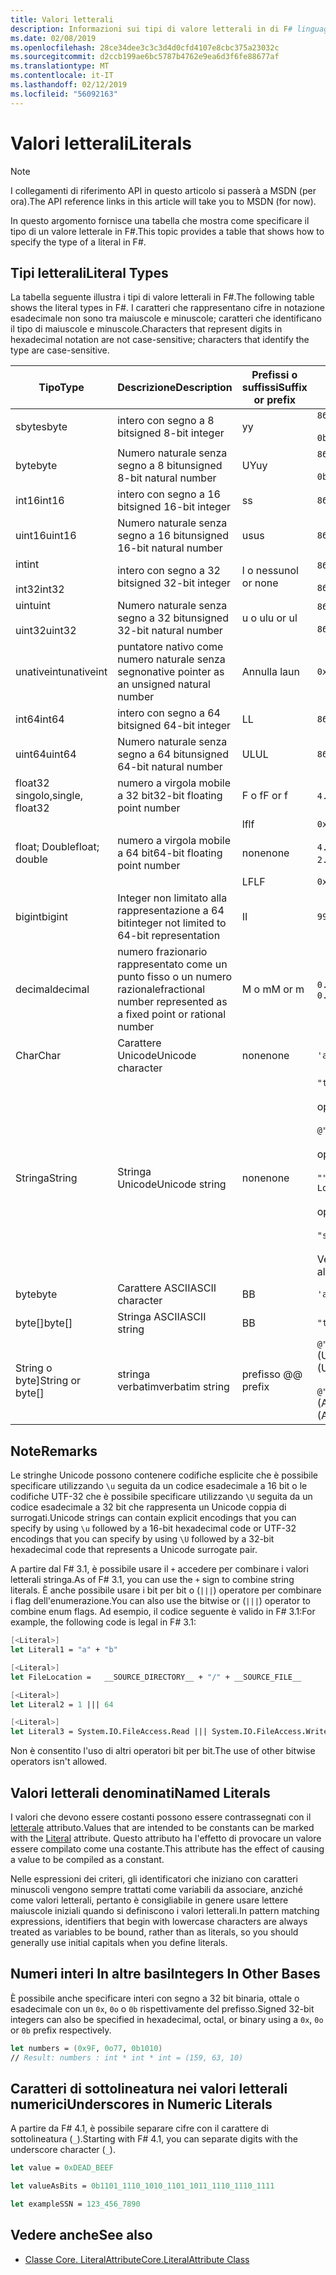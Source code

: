 ```yaml
---
title: Valori letterali
description: Informazioni sui tipi di valore letterali in di F# linguaggio di programmazione.
ms.date: 02/08/2019
ms.openlocfilehash: 28ce34dee3c3c3d4d0cfd4107e8cbc375a23032c
ms.sourcegitcommit: d2ccb199ae6bc5787b4762e9ea6d3f6fe88677af
ms.translationtype: MT
ms.contentlocale: it-IT
ms.lasthandoff: 02/12/2019
ms.locfileid: "56092163"
---
```

# <a name="literals"></a><span data-ttu-id="3c5bb-103">Valori letterali</span><span class="sxs-lookup"><span data-stu-id="3c5bb-103">Literals</span></span>

> [!NOTE]
> <span data-ttu-id="3c5bb-104">I collegamenti di riferimento API in questo articolo si passerà a MSDN (per ora).</span><span class="sxs-lookup"><span data-stu-id="3c5bb-104">The API reference links in this article will take you to MSDN (for now).</span></span>

<span data-ttu-id="3c5bb-105">In questo argomento fornisce una tabella che mostra come specificare il tipo di un valore letterale in F#.</span><span class="sxs-lookup"><span data-stu-id="3c5bb-105">This topic provides a table that shows how to specify the type of a literal in F#.</span></span>

## <a name="literal-types"></a><span data-ttu-id="3c5bb-106">Tipi letterali</span><span class="sxs-lookup"><span data-stu-id="3c5bb-106">Literal Types</span></span>

<span data-ttu-id="3c5bb-107">La tabella seguente illustra i tipi di valore letterali in F#.</span><span class="sxs-lookup"><span data-stu-id="3c5bb-107">The following table shows the literal types in F#.</span></span> <span data-ttu-id="3c5bb-108">I caratteri che rappresentano cifre in notazione esadecimale non sono tra maiuscole e minuscole; caratteri che identificano il tipo di maiuscole e minuscole.</span><span class="sxs-lookup"><span data-stu-id="3c5bb-108">Characters that represent digits in hexadecimal notation are not case-sensitive; characters that identify the type are case-sensitive.</span></span>

|<span data-ttu-id="3c5bb-109">Tipo</span><span class="sxs-lookup"><span data-stu-id="3c5bb-109">Type</span></span>|<span data-ttu-id="3c5bb-110">Descrizione</span><span class="sxs-lookup"><span data-stu-id="3c5bb-110">Description</span></span>|<span data-ttu-id="3c5bb-111">Prefissi o suffissi</span><span class="sxs-lookup"><span data-stu-id="3c5bb-111">Suffix or prefix</span></span>|<span data-ttu-id="3c5bb-112">Esempi</span><span class="sxs-lookup"><span data-stu-id="3c5bb-112">Examples</span></span>|
|----|-----------|----------------|--------|
|<span data-ttu-id="3c5bb-113">sbyte</span><span class="sxs-lookup"><span data-stu-id="3c5bb-113">sbyte</span></span>|<span data-ttu-id="3c5bb-114">intero con segno a 8 bit</span><span class="sxs-lookup"><span data-stu-id="3c5bb-114">signed 8-bit integer</span></span>|<span data-ttu-id="3c5bb-115">y</span><span class="sxs-lookup"><span data-stu-id="3c5bb-115">y</span></span>|`86y`<br /><br />`0b00000101y`|
|<span data-ttu-id="3c5bb-116">byte</span><span class="sxs-lookup"><span data-stu-id="3c5bb-116">byte</span></span>|<span data-ttu-id="3c5bb-117">Numero naturale senza segno a 8 bit</span><span class="sxs-lookup"><span data-stu-id="3c5bb-117">unsigned 8-bit natural number</span></span>|<span data-ttu-id="3c5bb-118">UY</span><span class="sxs-lookup"><span data-stu-id="3c5bb-118">uy</span></span>|`86uy`<br /><br />`0b00000101uy`|
|<span data-ttu-id="3c5bb-119">int16</span><span class="sxs-lookup"><span data-stu-id="3c5bb-119">int16</span></span>|<span data-ttu-id="3c5bb-120">intero con segno a 16 bit</span><span class="sxs-lookup"><span data-stu-id="3c5bb-120">signed 16-bit integer</span></span>|<span data-ttu-id="3c5bb-121">s</span><span class="sxs-lookup"><span data-stu-id="3c5bb-121">s</span></span>|`86s`|
|<span data-ttu-id="3c5bb-122">uint16</span><span class="sxs-lookup"><span data-stu-id="3c5bb-122">uint16</span></span>|<span data-ttu-id="3c5bb-123">Numero naturale senza segno a 16 bit</span><span class="sxs-lookup"><span data-stu-id="3c5bb-123">unsigned 16-bit natural number</span></span>|<span data-ttu-id="3c5bb-124">us</span><span class="sxs-lookup"><span data-stu-id="3c5bb-124">us</span></span>|`86us`|
|<span data-ttu-id="3c5bb-125">int</span><span class="sxs-lookup"><span data-stu-id="3c5bb-125">int</span></span><br /><br /><span data-ttu-id="3c5bb-126">int32</span><span class="sxs-lookup"><span data-stu-id="3c5bb-126">int32</span></span>|<span data-ttu-id="3c5bb-127">intero con segno a 32 bit</span><span class="sxs-lookup"><span data-stu-id="3c5bb-127">signed 32-bit integer</span></span>|<span data-ttu-id="3c5bb-128">l o nessuno</span><span class="sxs-lookup"><span data-stu-id="3c5bb-128">l or none</span></span>|`86`<br /><br />`86l`|
|<span data-ttu-id="3c5bb-129">uint</span><span class="sxs-lookup"><span data-stu-id="3c5bb-129">uint</span></span><br /><br /><span data-ttu-id="3c5bb-130">uint32</span><span class="sxs-lookup"><span data-stu-id="3c5bb-130">uint32</span></span>|<span data-ttu-id="3c5bb-131">Numero naturale senza segno a 32 bit</span><span class="sxs-lookup"><span data-stu-id="3c5bb-131">unsigned 32-bit natural number</span></span>|<span data-ttu-id="3c5bb-132">u o ul</span><span class="sxs-lookup"><span data-stu-id="3c5bb-132">u or ul</span></span>|`86u`<br /><br />`86ul`|
|<span data-ttu-id="3c5bb-133">unativeint</span><span class="sxs-lookup"><span data-stu-id="3c5bb-133">unativeint</span></span>|<span data-ttu-id="3c5bb-134">puntatore nativo come numero naturale senza segno</span><span class="sxs-lookup"><span data-stu-id="3c5bb-134">native pointer as an unsigned natural number</span></span>|<span data-ttu-id="3c5bb-135">Annulla la</span><span class="sxs-lookup"><span data-stu-id="3c5bb-135">un</span></span>|`0x00002D3Fun`|
|<span data-ttu-id="3c5bb-136">int64</span><span class="sxs-lookup"><span data-stu-id="3c5bb-136">int64</span></span>|<span data-ttu-id="3c5bb-137">intero con segno a 64 bit</span><span class="sxs-lookup"><span data-stu-id="3c5bb-137">signed 64-bit integer</span></span>|<span data-ttu-id="3c5bb-138">L</span><span class="sxs-lookup"><span data-stu-id="3c5bb-138">L</span></span>|`86L`|
|<span data-ttu-id="3c5bb-139">uint64</span><span class="sxs-lookup"><span data-stu-id="3c5bb-139">uint64</span></span>|<span data-ttu-id="3c5bb-140">Numero naturale senza segno a 64 bit</span><span class="sxs-lookup"><span data-stu-id="3c5bb-140">unsigned 64-bit natural number</span></span>|<span data-ttu-id="3c5bb-141">UL</span><span class="sxs-lookup"><span data-stu-id="3c5bb-141">UL</span></span>|`86UL`|
|<span data-ttu-id="3c5bb-142">float32 singolo,</span><span class="sxs-lookup"><span data-stu-id="3c5bb-142">single, float32</span></span>|<span data-ttu-id="3c5bb-143">numero a virgola mobile a 32 bit</span><span class="sxs-lookup"><span data-stu-id="3c5bb-143">32-bit floating point number</span></span>|<span data-ttu-id="3c5bb-144">F o f</span><span class="sxs-lookup"><span data-stu-id="3c5bb-144">F or f</span></span>|<span data-ttu-id="3c5bb-145">`4.14F` o `4.14f`</span><span class="sxs-lookup"><span data-stu-id="3c5bb-145">`4.14F` or `4.14f`</span></span>|
|||<span data-ttu-id="3c5bb-146">lf</span><span class="sxs-lookup"><span data-stu-id="3c5bb-146">lf</span></span>|`0x00000000lf`|
|<span data-ttu-id="3c5bb-147">float; Double</span><span class="sxs-lookup"><span data-stu-id="3c5bb-147">float; double</span></span>|<span data-ttu-id="3c5bb-148">numero a virgola mobile a 64 bit</span><span class="sxs-lookup"><span data-stu-id="3c5bb-148">64-bit floating point number</span></span>|<span data-ttu-id="3c5bb-149">none</span><span class="sxs-lookup"><span data-stu-id="3c5bb-149">none</span></span>|<span data-ttu-id="3c5bb-150">`4.14` o `2.3E+32` o `2.3e+32`</span><span class="sxs-lookup"><span data-stu-id="3c5bb-150">`4.14` or `2.3E+32` or `2.3e+32`</span></span>|
|||<span data-ttu-id="3c5bb-151">LF</span><span class="sxs-lookup"><span data-stu-id="3c5bb-151">LF</span></span>|`0x0000000000000000LF`|
|<span data-ttu-id="3c5bb-152">bigint</span><span class="sxs-lookup"><span data-stu-id="3c5bb-152">bigint</span></span>|<span data-ttu-id="3c5bb-153">Integer non limitato alla rappresentazione a 64 bit</span><span class="sxs-lookup"><span data-stu-id="3c5bb-153">integer not limited to 64-bit representation</span></span>|<span data-ttu-id="3c5bb-154">I</span><span class="sxs-lookup"><span data-stu-id="3c5bb-154">I</span></span>|`9999999999999999999999999999I`|
|<span data-ttu-id="3c5bb-155">decimal</span><span class="sxs-lookup"><span data-stu-id="3c5bb-155">decimal</span></span>|<span data-ttu-id="3c5bb-156">numero frazionario rappresentato come un punto fisso o un numero razionale</span><span class="sxs-lookup"><span data-stu-id="3c5bb-156">fractional number represented as a fixed point or rational number</span></span>|<span data-ttu-id="3c5bb-157">M o m</span><span class="sxs-lookup"><span data-stu-id="3c5bb-157">M or m</span></span>|<span data-ttu-id="3c5bb-158">`0.7833M` o `0.7833m`</span><span class="sxs-lookup"><span data-stu-id="3c5bb-158">`0.7833M` or `0.7833m`</span></span>|
|<span data-ttu-id="3c5bb-159">Char</span><span class="sxs-lookup"><span data-stu-id="3c5bb-159">Char</span></span>|<span data-ttu-id="3c5bb-160">Carattere Unicode</span><span class="sxs-lookup"><span data-stu-id="3c5bb-160">Unicode character</span></span>|<span data-ttu-id="3c5bb-161">none</span><span class="sxs-lookup"><span data-stu-id="3c5bb-161">none</span></span>|`'a'`|
|<span data-ttu-id="3c5bb-162">Stringa</span><span class="sxs-lookup"><span data-stu-id="3c5bb-162">String</span></span>|<span data-ttu-id="3c5bb-163">Stringa Unicode</span><span class="sxs-lookup"><span data-stu-id="3c5bb-163">Unicode string</span></span>|<span data-ttu-id="3c5bb-164">none</span><span class="sxs-lookup"><span data-stu-id="3c5bb-164">none</span></span>|`"text\n"`<br /><br /><span data-ttu-id="3c5bb-165">oppure</span><span class="sxs-lookup"><span data-stu-id="3c5bb-165">or</span></span><br /><br />`@"c:\filename"`<br /><br /><span data-ttu-id="3c5bb-166">oppure</span><span class="sxs-lookup"><span data-stu-id="3c5bb-166">or</span></span><br /><br />`"""<book title="Paradise Lost">"""`<br /><br /><span data-ttu-id="3c5bb-167">oppure</span><span class="sxs-lookup"><span data-stu-id="3c5bb-167">or</span></span><br /><br />`"string1" + "string2"`<br /><br /><span data-ttu-id="3c5bb-168">Vedere anche [stringhe](Strings.md).</span><span class="sxs-lookup"><span data-stu-id="3c5bb-168">See also [Strings](Strings.md).</span></span>|
|<span data-ttu-id="3c5bb-169">byte</span><span class="sxs-lookup"><span data-stu-id="3c5bb-169">byte</span></span>|<span data-ttu-id="3c5bb-170">Carattere ASCII</span><span class="sxs-lookup"><span data-stu-id="3c5bb-170">ASCII character</span></span>|<span data-ttu-id="3c5bb-171">B</span><span class="sxs-lookup"><span data-stu-id="3c5bb-171">B</span></span>|`'a'B`|
|<span data-ttu-id="3c5bb-172">byte[]</span><span class="sxs-lookup"><span data-stu-id="3c5bb-172">byte[]</span></span>|<span data-ttu-id="3c5bb-173">Stringa ASCII</span><span class="sxs-lookup"><span data-stu-id="3c5bb-173">ASCII string</span></span>|<span data-ttu-id="3c5bb-174">B</span><span class="sxs-lookup"><span data-stu-id="3c5bb-174">B</span></span>|`"text"B`|
|<span data-ttu-id="3c5bb-175">String o byte]</span><span class="sxs-lookup"><span data-stu-id="3c5bb-175">String or byte[]</span></span>|<span data-ttu-id="3c5bb-176">stringa verbatim</span><span class="sxs-lookup"><span data-stu-id="3c5bb-176">verbatim string</span></span>|<span data-ttu-id="3c5bb-177">prefisso @</span><span class="sxs-lookup"><span data-stu-id="3c5bb-177">@ prefix</span></span>|<span data-ttu-id="3c5bb-178">`@"\\server\share"` (Unicode)</span><span class="sxs-lookup"><span data-stu-id="3c5bb-178">`@"\\server\share"` (Unicode)</span></span><br /><br /><span data-ttu-id="3c5bb-179">`@"\\server\share"B` (ASCII)</span><span class="sxs-lookup"><span data-stu-id="3c5bb-179">`@"\\server\share"B` (ASCII)</span></span>|

## <a name="remarks"></a><span data-ttu-id="3c5bb-180">Note</span><span class="sxs-lookup"><span data-stu-id="3c5bb-180">Remarks</span></span>

<span data-ttu-id="3c5bb-181">Le stringhe Unicode possono contenere codifiche esplicite che è possibile specificare utilizzando `\u` seguita da un codice esadecimale a 16 bit o le codifiche UTF-32 che è possibile specificare utilizzando `\U` seguita da un codice esadecimale a 32 bit che rappresenta un Unicode coppia di surrogati.</span><span class="sxs-lookup"><span data-stu-id="3c5bb-181">Unicode strings can contain explicit encodings that you can specify by using `\u` followed by a 16-bit hexadecimal code or UTF-32 encodings that you can specify by using `\U` followed by a 32-bit hexadecimal code that represents a Unicode surrogate pair.</span></span>

<span data-ttu-id="3c5bb-182">A partire dal F# 3.1, è possibile usare il `+` accedere per combinare i valori letterali stringa.</span><span class="sxs-lookup"><span data-stu-id="3c5bb-182">As of F# 3.1, you can use the `+` sign to combine string literals.</span></span> <span data-ttu-id="3c5bb-183">È anche possibile usare i bit per bit o (`|||`) operatore per combinare i flag dell'enumerazione.</span><span class="sxs-lookup"><span data-stu-id="3c5bb-183">You can also use the bitwise or (`|||`) operator to combine enum flags.</span></span> <span data-ttu-id="3c5bb-184">Ad esempio, il codice seguente è valido in F# 3.1:</span><span class="sxs-lookup"><span data-stu-id="3c5bb-184">For example, the following code is legal in F# 3.1:</span></span>

```fsharp
[<Literal>]
let Literal1 = "a" + "b"

[<Literal>]
let FileLocation =   __SOURCE_DIRECTORY__ + "/" + __SOURCE_FILE__

[<Literal>]
let Literal2 = 1 ||| 64

[<Literal>]
let Literal3 = System.IO.FileAccess.Read ||| System.IO.FileAccess.Write
```

<span data-ttu-id="3c5bb-185">Non è consentito l'uso di altri operatori bit per bit.</span><span class="sxs-lookup"><span data-stu-id="3c5bb-185">The use of other bitwise operators isn't allowed.</span></span>

## <a name="named-literals"></a><span data-ttu-id="3c5bb-186">Valori letterali denominati</span><span class="sxs-lookup"><span data-stu-id="3c5bb-186">Named Literals</span></span>

<span data-ttu-id="3c5bb-187">I valori che devono essere costanti possono essere contrassegnati con il [letterale](https://msdn.microsoft.com/library/465f36ce-d146-41c0-b425-679c509cd285) attributo.</span><span class="sxs-lookup"><span data-stu-id="3c5bb-187">Values that are intended to be constants can be marked with the [Literal](https://msdn.microsoft.com/library/465f36ce-d146-41c0-b425-679c509cd285) attribute.</span></span> <span data-ttu-id="3c5bb-188">Questo attributo ha l'effetto di provocare un valore essere compilato come una costante.</span><span class="sxs-lookup"><span data-stu-id="3c5bb-188">This attribute has the effect of causing a value to be compiled as a constant.</span></span>

<span data-ttu-id="3c5bb-189">Nelle espressioni dei criteri, gli identificatori che iniziano con caratteri minuscoli vengono sempre trattati come variabili da associare, anziché come valori letterali, pertanto è consigliabile in genere usare lettere maiuscole iniziali quando si definiscono i valori letterali.</span><span class="sxs-lookup"><span data-stu-id="3c5bb-189">In pattern matching expressions, identifiers that begin with lowercase characters are always treated as variables to be bound, rather than as literals, so you should generally use initial capitals when you define literals.</span></span>

## <a name="integers-in-other-bases"></a><span data-ttu-id="3c5bb-190">Numeri interi In altre basi</span><span class="sxs-lookup"><span data-stu-id="3c5bb-190">Integers In Other Bases</span></span>

<span data-ttu-id="3c5bb-191">È possibile anche specificare interi con segno a 32 bit binaria, ottale o esadecimale con un `0x`, `0o` o `0b` rispettivamente del prefisso.</span><span class="sxs-lookup"><span data-stu-id="3c5bb-191">Signed 32-bit integers can also be specified in hexadecimal, octal, or binary using a `0x`, `0o` or `0b` prefix respectively.</span></span>

```fsharp
let numbers = (0x9F, 0o77, 0b1010)
// Result: numbers : int * int * int = (159, 63, 10)
```

## <a name="underscores-in-numeric-literals"></a><span data-ttu-id="3c5bb-192">Caratteri di sottolineatura nei valori letterali numerici</span><span class="sxs-lookup"><span data-stu-id="3c5bb-192">Underscores in Numeric Literals</span></span>

<span data-ttu-id="3c5bb-193">A partire da F# 4.1, è possibile separare cifre con il carattere di sottolineatura (`_`).</span><span class="sxs-lookup"><span data-stu-id="3c5bb-193">Starting with F# 4.1, you can separate digits with the underscore character (`_`).</span></span>

```fsharp
let value = 0xDEAD_BEEF

let valueAsBits = 0b1101_1110_1010_1101_1011_1110_1110_1111

let exampleSSN = 123_456_7890
```

## <a name="see-also"></a><span data-ttu-id="3c5bb-194">Vedere anche</span><span class="sxs-lookup"><span data-stu-id="3c5bb-194">See also</span></span>

- [<span data-ttu-id="3c5bb-195">Classe Core. LiteralAttribute</span><span class="sxs-lookup"><span data-stu-id="3c5bb-195">Core.LiteralAttribute Class</span></span>](https://msdn.microsoft.com/visualfsharpdocs/conceptual/core.literalattribute-class-%5bfsharp%5d)
